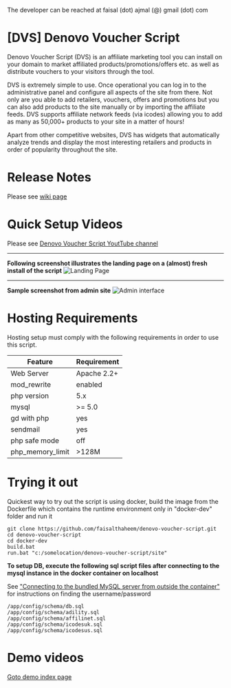 The developer can be reached at faisal (dot) ajmal (@) gmail (dot) com

# [DVS] Denovo Voucher Script
Denovo Voucher Script (DVS) is an affiliate marketing tool you can install on your domain to market affiliated products/promotions/offers etc. as well as distribute vouchers to your visitors through the tool.

DVS is extremely simple to use. Once operational you can log in to the administrative panel and configure all aspects of the site from there. Not only are you able to add retailers, vouchers, offers and promotions but you can also add products to the site manually or by importing the affiliate feeds. DVS supports affiliate network feeds (via icodes) allowing you to add as many as 50,000+ products to your site in a matter of hours!

Apart from other competitive websites, DVS has widgets that automatically analyze trends and display the most interesting retailers and products in order of popularity throughout the site.


# Release Notes
Please see [wiki page](https://github.com/faisalthaheem/denovo-voucher-script/wiki/Release-Notes)

# Quick Setup Videos
Please see [Denovo Voucher Script YoutTube channel](https://www.youtube.com/channel/UCz8osXWXsbyc5d6p927-m3Q)

----------
**Following screenshot illustrates the landing page on a (almost) fresh install of the script**
![Landing Page](https://rawgit.com/faisalthaheem/denovo-voucher-script/master/docs/home-page.png)


----------
**Sample screenshot from admin site**
![Admin interface](https://rawgit.com/faisalthaheem/denovo-voucher-script/master/docs/bo.codes.png)

# Hosting Requirements

Hosting setup must comply with the following requirements in order to use this script.

Feature|Requirement
-------|-----------
Web Server|Apache 2.2+
mod_rewrite|enabled
php version | 5.x
mysql | &gt;= 5.0
gd with php|yes
sendmail|yes
php safe mode|off
php_memory_limit| &gt;128M

# Trying it out
Quickest way to try out the script is using docker, build the image from the Dockerfile which contains the runtime environment only in "docker-dev" folder and run it

    git clone https://github.com/faisalthaheem/denovo-voucher-script.git
    cd denovo-voucher-script
    cd docker-dev
    build.bat
    run.bat "c:/somelocation/denovo-voucher-script/site"

**To setup DB, execute the following sql script files after connecting to the mysql instance in the docker container on localhost**

See ["Connecting to the bundled MySQL server from outside the container"](https://hub.docker.com/r/peterwilli/lamp-with-php5/) for instructions on finding the username/password

```
/app/config/schema/db.sql
/app/config/schema/adility.sql
/app/config/schema/affilinet.sql
/app/config/schema/icodesuk.sql
/app/config/schema/icodesus.sql
```

# Demo videos
[Goto demo index page](https://github.com/faisalthaheem/denovo-voucher-script/wiki/Demo-Video-Index)
